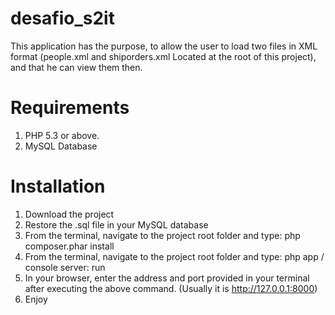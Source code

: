 desafio_s2it
============

This application has the purpose, to allow the user 
to load two files in XML format (people.xml and shiporders.xml Located at the root of this project), and that he can view them then.

Requirements
============

1. PHP 5.3 or above.
2. MySQL Database

Installation
============

1. Download the project
2. Restore the .sql file in your MySQL database
3. From the terminal, navigate to the project root folder and type: php composer.phar install
4. From the terminal, navigate to the project root folder and type: php app / console server: run
5. In your browser, enter the address and port provided in your terminal after executing the above command. (Usually it is http://127.0.0.1:8000)
6. Enjoy